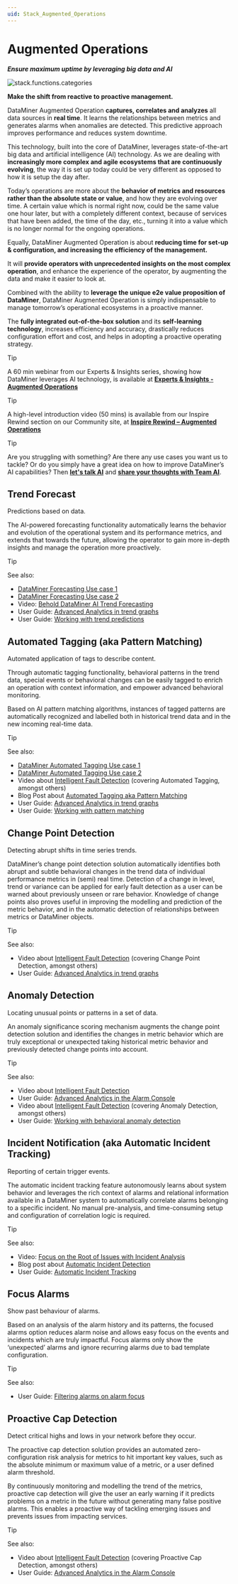 ```yaml
---
uid: Stack_Augmented_Operations
---
```


# Augmented Operations

***Ensure maximum uptime by leveraging big data and AI***

![stack.functions.categories](~/dataminer-overview/images/stack_augmented_operations.png)

**Make the shift from reactive to proactive management.**

DataMiner Augmented Operation **captures, correlates and analyzes** all data sources in **real time**. It learns the relationships between metrics and generates alarms when anomalies are detected. This predictive approach improves performance and reduces system downtime.

This technology, built into the core of DataMiner, leverages state-of-the-art big data and artificial intelligence (AI) technology. As we are dealing with **increasingly more complex and agile ecosystems that are continuously evolving**, the way it is set up today could be very different as opposed to how it is setup the day after.

Today’s operations are more about the **behavior of metrics and resources rather than the absolute state or value**, and how they are evolving over time. A certain value which is normal right now, could be the same value one hour later, but with a completely different context, because of services that have been added, the time of the day, etc., turning it into a value which is no longer normal for the ongoing operations.

Equally, DataMiner Augmented Operation is about **reducing time for set-up & configuration, and increasing the efficiency of the management.**

It will **provide operators with unprecedented insights on the most complex operation**, and enhance the experience of the operator, by augmenting the data and make it easier to look at.

Combined with the ability to **leverage the unique e2e value proposition of DataMiner**, DataMiner Augmented Operation is simply indispensable to manage tomorrow’s operational ecosystems in a proactive manner.

The **fully integrated out-of-the-box solution** and its **self-learning technology**, increases efficiency and accuracy, drastically reduces configuration effort and cost, and helps in adopting a proactive operating strategy.

> [!TIP]
> A 60 min webinar from our Experts & Insights series, showing how DataMiner leverages AI technology, is available at [**Experts & Insights - Augmented Operations**](https://community.dataminer.services/video/experts-insights-dataminer-augmented-operation/)

> [!TIP]
> A high-level introduction video (50 mins) is available from our Inspire Rewind section on our Community site, at [**Inspire Rewind – Augmented Operations**](https://community.dataminer.services/video/inspire-rewind-augmented-operations/)

> [!TIP]
> Are you struggling with something? Are there any use cases you want us to tackle? Or do you simply have a great idea on how to improve DataMiner’s AI capabilities? Then [**let's talk AI**](https://community.dataminer.services/lets-talk-ai-automatic-detection-of-frozen-states/) and [**share your thoughts with Team AI**](https://community.dataminer.services/skylines-ai-team-wants-to-hear-from-you/).

## Trend Forecast

Predictions based on data.

The AI-powered forecasting functionality automatically learns the behavior and evolution of the operational system and its performance metrics, and extends that towards the future, allowing the operator to gain more in-depth insights and manage the operation more proactively.

> [!TIP]
> See also:
>
> - [DataMiner Forecasting Use case 1](https://community.dataminer.services/use-case/dataminer-forecasting-2/)
> - [DataMiner Forecasting Use case 2](https://community.dataminer.services/use-case/dataminer-forecasting-3/)
> - Video: [Behold DataMiner AI Trend Forecasting](https://community.dataminer.services/video/behold-dataminer-ai-trend-forecasting/)
> - User Guide: [Advanced Analytics in trend graphs](xref:Advanced_analytics_trending)
> - User Guide: [Working with trend predictions](xref:Working_with_trend_predictions)

## Automated Tagging (aka Pattern Matching)

Automated application of tags to describe content.

Through automatic tagging functionality, behavioral patterns in the trend data, special events or behavioral changes can be easily tagged to enrich an operation with context information, and empower advanced behavioral monitoring.

Based on AI pattern matching algorithms, instances of tagged patterns are automatically recognized and labelled both in historical trend data and in the new incoming real-time data.

> [!TIP]
> See also:
>
> - [DataMiner Automated Tagging Use case 1](https://community.dataminer.services/use-case/dataminer-automatic-pattern-detection/)
> - [DataMiner Automated Tagging Use case 2](https://community.dataminer.services/use-case/automatic-tag-detection/)
> - Video about [Intelligent Fault Detection](https://community.dataminer.services/video/intelligent-fault-detection-in-action) (covering Automated Tagging, amongst others)
> - Blog Post about [Automated Tagging aka Pattern Matching](https://community.dataminer.services/pattern-matching-10-1-update/)
> - User Guide: [Advanced Analytics in trend graphs](xref:Advanced_analytics_trending)
> - User Guide: [Working with pattern matching](xref:Working_with_pattern_matching)

## Change Point Detection

Detecting abrupt shifts in time series trends.

DataMiner’s change point detection solution automatically identifies both abrupt and subtle behavioral changes in the trend data of individual performance metrics in (semi) real time. Detection of a change in level, trend or variance can be applied for early fault detection as a user can be warned about previously unseen or rare behavior. Knowledge of change points also proves useful in improving the modelling and prediction of the metric behavior, and in the automatic detection of relationships between metrics or DataMiner objects.

> [!TIP]
> See also:
>
> - Video about [Intelligent Fault Detection](https://community.dataminer.services/video/intelligent-fault-detection-in-action) (covering Change Point Detection, amongst others)
> - User Guide: [Advanced Analytics in trend graphs](xref:Advanced_analytics_trending)

## Anomaly Detection

Locating unusual points or patterns in a set of data.

An anomaly significance scoring mechanism augments the change point detection solution and identifies the changes in metric behavior which are truly exceptional or unexpected taking historical metric behavior and previously detected change points into account.

> [!TIP]
> See also:
>
> - Video about [Intelligent Fault Detection](https://community.dataminer.services/video/intelligent-fault-detection-in-action)
> - User Guide: [Advanced Analytics in the Alarm Console](xref:Advanced_analytics_features_in_the_Alarm_Console)
> - Video about [Intelligent Fault Detection](https://community.dataminer.services/video/intelligent-fault-detection-in-action) (covering Anomaly Detection, amongst others)
> - User Guide: [Working with behavioral anomaly detection](xref:Working_with_behavioral_anomaly_detection)

## Incident Notification (aka Automatic Incident Tracking)

Reporting of certain trigger events.

The automatic incident tracking feature autonomously learns about system behavior and leverages the rich context of alarms and relational information available in a DataMiner system to automatically correlate alarms belonging to a specific incident. No manual pre-analysis, and time-consuming setup and configuration of correlation logic is required.

> [!TIP]
> See also:
>
> - Video: [Focus on the Root of Issues with Incident Analysis](https://community.dataminer.services/video/finding-the-root-of-problems-with-dataminer-incident-analysys/)
> - Blog post about [Automatic Incident Detection](https://community.dataminer.services/tweak-automatically-detected-incidents-with-dataminer-10-2-5/)
> - User Guide: [Automatic Incident Tracking](xref:Automatic_incident_tracking)

## Focus Alarms

Show past behaviour of alarms.

Based on an analysis of the alarm history and its patterns, the focused alarms option reduces alarm noise and allows easy focus on the events and incidents which are truly impactful.
Focus alarms only show the ‘unexpected’ alarms and ignore recurring alarms due to bad template configuration.


> [!TIP]
> See also:
>
> - User Guide: [Filtering alarms on alarm focus](xref:ApplyingAlarmFiltersInTheAlarmConsole#filtering-alarms-on-alarm-focus)

## Proactive Cap Detection

Detect critical highs and lows in your network before they occur.

The proactive cap detection solution provides an automated zero-configuration risk analysis for metrics to hit important key values, such as the absolute minimum or maximum value of a metric, or a user defined alarm threshold.

By continuously monitoring and modelling the trend of the metrics, proactive cap detection will give the user an early warning if it predicts problems on a metric in the future without generating many false positive alarms. This enables a proactive way of tackling emerging issues and prevents issues from impacting services.

> [!TIP]
> See also:
>
> - Video about [Intelligent Fault Detection](https://community.dataminer.services/video/intelligent-fault-detection-in-action) (covering Proactive Cap Detection, amongst others)
> - User Guide: [Advanced Analytics in the Alarm Console](xref:Advanced_analytics_features_in_the_Alarm_Console)